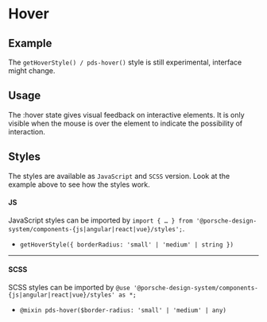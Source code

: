 # Hover

<TableOfContents></TableOfContents>

## Example

<Notification heading="Important note" state="error">
 The <code>getHoverStyle() / pds-hover()</code> style is still experimental, interface might change.
</Notification>

<Playground :frameworkMarkup="codeExample" :externalStackBlitzDependencies="['styled-components']">
  <ExampleStylesHover />
</Playground>

## Usage

The :hover state gives visual feedback on interactive elements. It is only visible when the mouse is over the element to
indicate the possibility of interaction.

## Styles

The styles are available as `JavaScript` and `SCSS` version. Look at the example above to see how the styles work.

#### JS

JavaScript styles can be imported by
`import { … } from '@porsche-design-system/components-{js|angular|react|vue}/styles';`.

- `getHoverStyle({ borderRadius: 'small' | 'medium' | string })`

---

#### SCSS

SCSS styles can be imported by `@use '@porsche-design-system/components-{js|angular|react|vue}/styles' as *;`

- `@mixin pds-hover($border-radius: 'small' | 'medium' | any)`

<script lang="ts">
import Vue from 'vue';
import Component from 'vue-class-component';
import { getStylesHoverCodeSamples } from '@porsche-design-system/shared';
import { adjustSelectedFramework } from '@/utils';
import ExampleStylesHover from '@/pages/patterns/styles/example-hover.vue';

@Component({
  components: {
    ExampleStylesHover
  },
})
export default class Code extends Vue {
  codeExample = getStylesHoverCodeSamples();

  public mounted(): void {
    adjustSelectedFramework(this.codeExample);
  }
}
</script>
